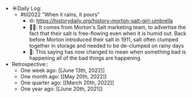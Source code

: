 - ☀️Daily Log:
    - #til2022 "When it rains, it pours"
        - 🌐: https://historydaily.org/history-morton-salt-girl-umbrella
        - 💁‍♂️: It comes from Morton's Salt marketing team, to advertise the fact that their salt is free-flowing even when it is humid out. Back before Morton introduced their salt in 1911, salt often clumped together in storage and needed to be de-clumped on rainy days
        - 🤔: This saying has now changed to mean when something bad is happening all of the bad things are happening
- Retrospective::
    - One week ago: [[June 13th, 2022]]
    - One month ago: [[May 20th, 2022]]
    - One quarter ago: [[March 20th, 2022]]
    - One year ago: [[June 20th, 2021]]
